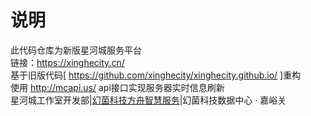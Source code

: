 # 说明
此代码仓库为新版星河城服务平台<br>
链接：https://xinghecity.cn/ <br>
基于旧版代码[ https://github.com/xinghecity/xinghecity.github.io/ ]重构<br>
使用 http://mcapi.us/ api接口实现服务器实时信息刷新<br>
星河城工作室开发部|<a href='https://ark.magicjun.cn:59565/'>幻菌科技方舟智慧服务</a>|幻菌科技数据中心 · 嘉峪关
